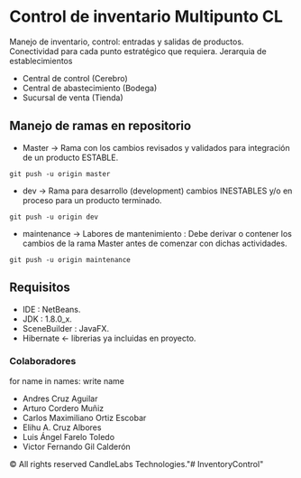 # Control de inventario Multipunto CL
Manejo de inventario, control: entradas y salidas de productos. Conectividad para cada punto estratégico que requiera.
Jerarquia de establecimientos
* Central de control (Cerebro)
* Central de abastecimiento (Bodega)
* Sucursal de venta (Tienda)

## Manejo de ramas en repositorio
* Master -> Rama con los cambios revisados y validados para integración de un producto ESTABLE.
```
git push -u origin master
```
* dev    -> Rama para desarrollo (development) cambios INESTABLES y/o en proceso para un producto terminado. 
```
git push -u origin dev
```
* maintenance -> Labores de mantenimiento : Debe derivar o contener los cambios de la rama Master antes de comenzar con dichas actividades.
```
git push -u origin maintenance
```

## Requisitos
* IDE : NetBeans.
* JDK : 1.8.0_x.
* SceneBuilder : JavaFX.
* Hibernate <- librerias ya incluidas en proyecto.

### Colaboradores
for name in names: write name 
* Andres Cruz Aguilar 
* Arturo Cordero Muñiz
* Carlos Maximiliano Ortiz Escobar
* Elihu A. Cruz Albores
* Luis Ángel Farelo Toledo
* Victor Fernando Gil Calderón

© All rights reserved CandleLabs Technologies."# InventoryControl" 
